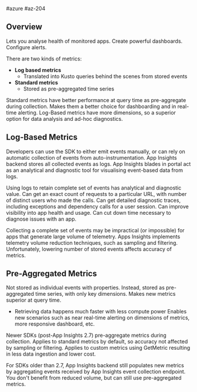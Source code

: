 #azure #az-204 

## Overview
Lets you analyse health of monitored apps.
Create powerful dashboards.
Configure alerts.

There are two kinds of metrics:
- __Log based metrics__
	- Translated into Kusto queries behind the scenes from stored events
- __Standard metrics__
	- Stored as pre-aggregated time series

Standard metrics have better performance at query time as pre-aggregate during collection.
Makes them a better choice for dashboarding and in real-time alerting.
Log-Based metrics have more dimensions, so a superior option for data analysis and ad-hoc diagnostics.

## Log-Based Metrics
Developers can use the SDK to either emit events manually, or can rely on automatic collection of events from auto-instrumentation.
App Insights backend stores all collected events as logs.
App Insights blades in portal act as an analytical and diagnostic tool for visualising event-based data from logs.

Using logs to retain complete set of events has analytical and diagnostic value.
Can get an exact count of requests to a particular URL, with number of distinct users who made the calls.
Can get detailed diagnostic traces, including exceptions and dependency calls for a user session.
Can improve visibility into app health and usage.
Can cut down time necessary to diagnose issues with an app.

Collecting a complete set of events may be impractical (or impossible) for apps that generate large volume of telemetry.
Apps Insights implements telemetry volume reduction techniques, such as sampling and filtering.
Unfortunately, lowering number of stored events affects accuracy of metrics.

## Pre-Aggregated Metrics
Not stored as individual events with properties.
Instead, stored as pre-aggregated time series, with only key dimensions.
Makes new metrics superior at query time.
- Retrieving data happens much faster with less compute power
Enables new scenarios such as near real-time alerting on dimensions of metrics, more responsive dashboard, etc.

Newer SDKs (post-App Insights 2.7) pre-aggregate metrics during collection.
Applies to standard metrics by default, so accuracy not affected by sampling or filtering.
Applies to custom metrics using GetMetric resulting in less data ingestion and lower cost.

For SDKs older than 2.7, App Insights backend still populates new metrics by aggregating events received by App Insights event collection endpoint.
You don't benefit from reduced volume, but can still use pre-aggregated metrics.